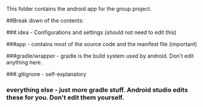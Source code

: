 This folder contains the android app for the group project.

##Break down of the contents:

###.idea - Configurations and settings (should not need to edit this)

###app - contains most of the source code and the manifest file (important)

###gradle/wrapper - gradle is the build system used by android. Don't edit anything here.

###.gitignore - self-explanatory

### everything else - just more gradle stuff. Android studio edits these for you. Don't edit them yourself.
